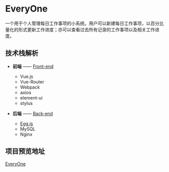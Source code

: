 # EveryOne
一个用于个人管理每日工作事项的小系统。用户可以新建每日工作事项，以百分比量化的形式更新工作进度；亦可以查看过去所有记录的工作事项以及相关工作进度。

## 技术栈解析

* **前端** —— [Front-end](https://github.com/G-dc/EveryOne/tree/master/Front-end)
    * Vue.js
    * Vue-Router
    * Webpack
    * axios
    * element-ui
    * stylus

* **后端** —— [Back-end](https://github.com/G-dc/EveryOne/tree/master/Back-end)
    * [Egg.js](https://eggjs.org/zh-cn/)
    * MySQL
    * Nginx


## 项目预览地址
[EveryOne](http://everyone.guodc.top)